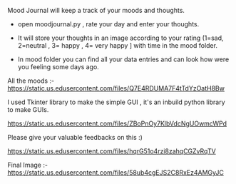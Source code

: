 Mood Journal will keep a track of your moods and thoughts.

* open moodjournal.py , rate your day and enter your thoughts.

* It will store your thoughts in an image according to your rating (1=sad, 2=neutral , 3= happy , 4= very happy ] with time in the mood folder.

* In mood folder you can find all your data entries and can look how were you feeling some days ago.

All the moods :-
https://static.us.edusercontent.com/files/Q7E4RDUMA7F4tTdYzOatH8Bw


I used Tkinter library to make the simple GUI , it's an inbuild python library to make GUIs.

https://static.us.edusercontent.com/files/ZBoPnOy7KlbVdcNgUOwmcWPd

Please give your valuable feedbacks on this :)

https://static.us.edusercontent.com/files/hqrG51o4rzi8zahqCGZvRqTV

Final Image :-
https://static.us.edusercontent.com/files/58ub4cgEJS2C8RxEz4AMGyJC

